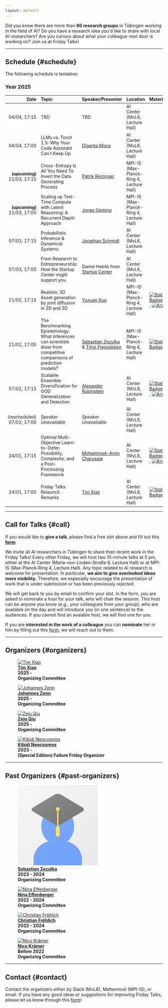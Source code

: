 ```yaml
---
layout: default
---
```


Did you know there are more than **60 research groups** in Tübingen working in the field of AI?
Do you have a research idea you'd like to share with local AI researchers?
Are you curious about what your colleague next door is working on?
Join us at Friday Talks!


---

## **Schedule** {#schedule}

The following schedule is tentative:

### Year 2025

|    **Date**                  | **Topic**                                                                                                             | **Speaker/Presenter**                                                                                                                 | **Location**                                         | **Materials**                                                                                                                                                                                              |
| ---------------------------: | :-------------------------------------------------------------------------------------------------------------------- | :------------------------------------------------------------------------------------------------------------------------------------ | :--------------------------------------------------- | :--------------------------------------------------------------------------------------------------------------------------------------------------------------------------------------------------------- |
|                 04/04, 17:15 | TBD                                                                                                                   | TBD                                                                                                                                   | AI Center (MvL6, Lecture Hall)                       |                                                                                                                                                                                                            |
|                 04/04, 17:00 | LLMs vs. Torch 1.5: Why Your Code Assistant Can't Keep Up                                                             | [Diganta Misra](https://digantamisra98.github.io)                                                                                     | AI Center (MvL6, Lecture Hall)                       |                                                                                                                                                                                                            |
| **(upcoming)**  21/03, 17:15 | Cross-Entropy Is All You Need To Invert the Data Generating Process                                                   | [Patrik Reizinger](https://rpatrik96.github.io/cv/)                                                                                   | MPI-IS (Max-Planck-Ring 4, Lecture Hall)             |                                                                                                                                                                                                            |
| **(upcoming)**  21/03, 17:00 | Scaling up Test-Time Compute with Latent Reasoning: A Recurrent Depth Approach                                        | [Jonas Geiping](https://jonasgeiping.github.io)                                                                                       | MPI-IS (Max-Planck-Ring 4, Lecture Hall)             |                                                                                                                                                                                                            |
|                 07/03, 17:15 | Probabilistic Inference & Dynamical Systems                                                                           | [Jonathan Schmidt](https://schmidtjonathan.github.io)                                                                                 | AI Center (MvL6, Lecture Hall)                       |                                                                                                                                                                                                            |
|                 07/03, 17:00 | From Research to Entrepreneurship: How the Startup Center might support you.                                          | Daniel Heblik from [Startup Center](https://uni-tuebingen.de/en/research/innovation/startup-center/)                                  | AI Center (MvL6, Lecture Hall)                       |                                                                                                                                                                                                            |
|                 21/02, 17:15 | Realistic 3D Asset generation by joint diffusion in 2D and 3D                                                         | [Yuxuan Xue](https://yuxuan-xue.com/)                                                                                                 | MPI-IS (Max-Planck-Ring 4, Lecture Hall)             | [![Static Badge](https://img.shields.io/badge/website-blue)](https://yuxuan-xue.com/gen-3diffusion), [![Arxiv](https://img.shields.io/badge/arXiv-2412.06698-B31B1B.svg)](https://arxiv.org/abs/2412.06698)|
|                 21/02, 17:00 | The Benchmarking Epistemology. What inferences can scientists draw from competitive comparisons of prediction models? | [Sebastian Zezulka](https://scholar.google.com/citations?user=IpfRrWAAAAAJ) & [Timo Freiesleben](https://freieslebent.github.io/)     | MPI-IS (Max-Planck-Ring 4, Lecture Hall)             | [![Static Badge](https://img.shields.io/badge/slides-blue)](assets/slides/20250221_Sebastian.pdf)                                                                                                          |
|                 07/02, 17:15 | Scalable Ensemble Diversification for OOD Generalization and Detection                                                | [Alexander Rubinstein](https://scholar.google.com/citations?user=upi0cDcAAAAJ)                                                        | AI Center (MvL6, Lecture Hall)                       | [![Static Badge](https://img.shields.io/badge/slides-blue)](assets/slides/20250207_Alexander.pdf), [![Arxiv](https://img.shields.io/badge/arXiv-2409.16797-B31B1B.svg)](https://arxiv.org/abs/2409.16797)  |
| (rescheduled)   07/02, 17:00 | *Speaker Unavailable*                                                                                                 | *Speaker Unavailable*                                                                                                                 | AI Center (MvL6, Lecture Hall)                       |                                                                                                                                                                                                            |
|                 24/01, 17:15 | Optimal Multi-Objective Learn-to-Defer: Possibility, Complexity, and a Post-Processing Framework                      | [Mohammad-Amin Charusaie](https://charusaie.github.io)                                                                                | AI Center (MvL6, Lecture Hall)                       | [![Static Badge](https://img.shields.io/badge/slides-blue)](assets/slides/20250124_Amin.pdf), [![Arxiv](https://img.shields.io/badge/arXiv-2407.12710-B31B1B.svg)](https://arxiv.org/abs/2407.12710)       |
|                 24/01, 17:00 | Friday Talks Relaunch Remarks                                                                                         | [Tim Xiao](https://timx.me)                                                                                                           | AI Center (MvL6, Lecture Hall)                       | [![Static Badge](https://img.shields.io/badge/slides-blue)](assets/slides/20250124_Tim.pdf)                                                                                                                |


---

## **Call for Talks** {#call}

If you would like to **give a talk**, please find a free slot above and fill out this [**form**](https://docs.google.com/forms/d/e/1FAIpQLSe5jIJy-v0jmO9iDzAszIuvPcpmc0khMxwRCTPEgjUm_zcAsg/viewform).

We invite all AI researchers in Tübingen to share their recent work in the Friday Talks!
Every other Friday, we will host two 10-minute talks at 5 pm, either at the AI Center (Maria-von-Linden-Straße 6, Lecture Hall) or at MPI-IS (Max-Planck-Ring 4, Lecture Hall).
Any topic related to AI research is welcome for presentation.
In particular, **we aim to give overlooked ideas more visibility.**
Therefore, we especially encourage the presentation of work that is *under submission* or has been previously *rejected*.



We will get back to you by email to confirm your slot.
In the form, you are asked to nominate a host for your talk, who will chair the session.
This host can be anyone you know (e.g., your colleagues from your group), who are available on the day and will introduce you (in one sentence) to the audiences.
If you cannot find an avaiable host, we will find one for you.


If you are **interested in the work of a colleague** you can **nominate** her or him by filling out this [form](https://docs.google.com/forms/d/e/1FAIpQLSemwF-lT7CSTaP-AR2gsB_XpkgrYkxCo_cUidL-RgH67JM3Pw/viewform?usp=dialog), we will reach out to them.

---

## **Organizers** {#organizers}

<div class="grid grid-cols-1 sm:grid-cols-2 lg:grid-cols-3 gap-6 p-4">
  <figure class="text-center">
    <a href="https://timx.me">
      <img
        class="w-36 h-36 rounded-full mx-auto object-cover"
        src="https://timx.me/assets/img/prof_pic.jpg"
        alt="Tim Xiao"
      />
    </a>
    <b>
      <br />
      <a href="https://timx.me" class="text-primary hover:underline">Tim Xiao</a>
      <br />
      2025 -
      <br />
      Organizing Committee
    </b>
  </figure>

  <figure class="text-center">
    <a href="https://jzenn.github.io">
      <img
        class="w-36 h-36 rounded-full mx-auto object-cover"
        src="https://jzenn.github.io/assets/images/bio-photo-j.jpg"
        alt="Johannes Zenn"
      />
    </a>
    <b>
      <br />
      <a href="https://jzenn.github.io" class="text-primary hover:underline">Johannes Zenn</a>
      <br />
      2025 -
      <br />
      Organizing Committee
    </b>
  </figure>

  <figure class="text-center">
    <a href="https://ei.is.mpg.de/person/zqiu">
      <img
        class="w-36 h-36 rounded-full mx-auto object-cover"
        src="https://ei.is.mpg.de/uploads/employee/image/8148/imresizer-1731174769407.jpg"
        alt="Zeju Qiu"
      />
    </a>
    <b>
      <br />
      <a href="https://ei.is.mpg.de/person/zqiu" class="text-primary hover:underline">Zeju Qiu</a>
      <br />
      2025 -
      <br />
      Organizing Committee
    </b>
  </figure>

  <figure class="text-center">
    <a href="https://www.mlsustainableenergy.com/people/kibidi-neocosmos/">
      <img
        class="w-36 h-36 rounded-full mx-auto object-cover"
        src="https://www.mlsustainableenergy.com/people/kibidi-neocosmos/avatar_hu1109fe9225abe29db7b8d1b94ad5951f_1270024_270x270_fill_q75_lanczos_center.jpg"
        alt="Kibidi Neocosmos"
      />
    </a>
    <b>
      <br />
      <a href="https://www.mlsustainableenergy.com/people/kibidi-neocosmos/" class="text-primary hover:underline">Kibidi Neocosmos</a>
      <br />
      2023 -
      <br />
      (Special Edition) Failure Friday Organizer
    </b>
  </figure>
</div>


<!-- <figure>
    <a href="#">
    <img class="img-author" src="assets/imgs/people/scholar.png" alt="You?"/></a>
    <b><br><a href="#" class="text-main">You?</a>
    <br>2025 -
    <br>Helping out anything!</b>
</figure> -->
---

## **Past Organizers** {#past-organizers}

<div class="grid grid-cols-1 sm:grid-cols-2 lg:grid-cols-3 gap-6 p-4">
  <figure class="text-center">
    <a href="#">
      <img
        class="w-36 h-36 rounded-full mx-auto object-cover"
        src="assets/imgs/people/scholar.png"
        alt="Sebastian Zezulka"
      />
    </a>
    <b>
      <br />
      <a href="#" class="text-primary hover:underline">Sebastian Zezulka</a>
      <br />
      2023 - 2024
      <br />
      Organizing Committee
    </b>
  </figure>

  <figure class="text-center">
    <a href="https://ninaeffenberger.github.io">
      <img
        class="w-36 h-36 rounded-full mx-auto object-cover"
        src="https://ninaeffenberger.github.io/assets/img/prof_pic.png"
        alt="Nina Effenberger"
      />
    </a>
    <b>
      <br />
      <a href="https://ninaeffenberger.github.io" class="text-primary hover:underline">Nina Effenberger</a>
      <br />
      2022 - 2024
      <br />
      Organizing Committee
    </b>
  </figure>

  <figure class="text-center">
    <a href="https://fm.ls/christian-frohlich">
      <img
        class="w-36 h-36 rounded-full mx-auto object-cover"
        src="https://fm.ls/files/fmls/files/chris1.jpg"
        alt="Christian Fröhlich"
      />
    </a>
    <b>
      <br />
      <a href="https://fm.ls/christian-frohlich" class="text-primary hover:underline">Christian Fröhlich</a>
      <br />
      2022 - 2024
      <br />
      Organizing Committee
    </b>
  </figure>


  <figure class="text-center">
    <a href="https://pnkraemer.github.io">
      <img
        class="w-36 h-36 rounded-full mx-auto object-cover"
        src="https://pnkraemer.github.io/images/portrait_2024.jpeg"
        alt="Nico Krämer"
      />
    </a>
    <b>
      <br />
      <a href="https://pnkraemer.github.io" class="text-primary hover:underline">Nico Krämer</a>
      <br />
      Before 2022
      <br />
      Organizing Committee
    </b>
  </figure>
</div>


---

## **Contact** {#contact}

Contact the organizers either by Slack (MvL6), Mattermost (MPI-IS), or email. 
If you have any good ideas or suggestions for improving Friday Talks, please let us know through this [form](https://docs.google.com/forms/d/e/1FAIpQLSd5cZkGq7rtz3QQUTtAGGkOYXzYcU6O4y3JtsNXovB8jJXbvw/viewform)!